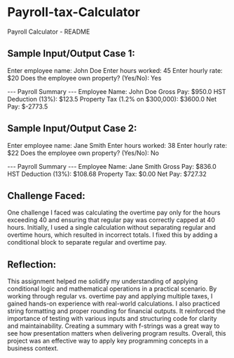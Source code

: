 # Payroll-tax-Calculator

Payroll Calculator - README

Sample Input/Output Case 1:
---------------------------
Enter employee name: John Doe
Enter hours worked: 45
Enter hourly rate: $20
Does the employee own property? (Yes/No): Yes

--- Payroll Summary ---
Employee Name: John Doe
Gross Pay: $950.0
HST Deduction (13%): $123.5
Property Tax (1.2% on $300,000): $3600.0
Net Pay: $-2773.5

Sample Input/Output Case 2:
---------------------------
Enter employee name: Jane Smith
Enter hours worked: 38
Enter hourly rate: $22
Does the employee own property? (Yes/No): No

--- Payroll Summary ---
Employee Name: Jane Smith
Gross Pay: $836.0
HST Deduction (13%): $108.68
Property Tax: $0.00
Net Pay: $727.32

Challenge Faced:
----------------
One challenge I faced was calculating the overtime pay only for the hours exceeding 40 and ensuring that regular pay was correctly capped at 40 hours. Initially, I used a single calculation without separating regular and overtime hours, which resulted in incorrect totals. I fixed this by adding a conditional block to separate regular and overtime pay.

Reflection:
-----------
This assignment helped me solidify my understanding of applying conditional logic and mathematical operations in a practical scenario. By working through regular vs. overtime pay and applying multiple taxes, I gained hands-on experience with real-world calculations. I also practiced string formatting and proper rounding for financial outputs. It reinforced the importance of testing with various inputs and structuring code for clarity and maintainability. Creating a summary with f-strings was a great way to see how presentation matters when delivering program results. Overall, this project was an effective way to apply key programming concepts in a business context.
